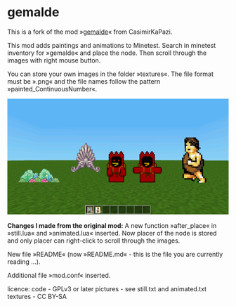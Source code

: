 # gemalde

This is a fork of the mod »[gemalde](https://github.com/CasimirKaPazi/gemalde)« from CasimirKaPazi.

This mod adds paintings and animations to Minetest. Search in minetest inventory for »gemalde« and place the node. Then scroll through the images with right mouse button.

You can store your own images in the folder »textures«. The file format must be ».png« and the file names follow the pattern »painted_ContinuousNumber«.

<img src="screenshot.png">

**Changes I made from the original mod:** A new function »after_place« in »still.lua« and »animated.lua« inserted. Now placer of the node is stored and only placer can right-click to scroll through the images.

New file »README« (now »README.md« - this is the file you are currently reading ...).

Additional file »mod.conf« inserted.


licence:
code - GPLv3 or later
pictures - see still.txt and animated.txt
textures - CC BY-SA
